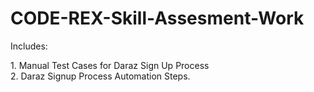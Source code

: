 # CODE-REX-Skill-Assesment-Work
<p>Includes:</p>
1.  Manual Test Cases for Daraz Sign Up Process</br>
2.  Daraz Signup Process Automation Steps. </br>
